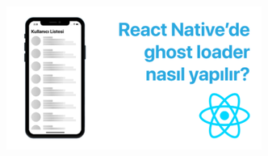 ![alt](https://raw.githubusercontent.com/ozcanzaferayan/react-native-shimmer-placeholder-sample/master/art/screenshot.png)